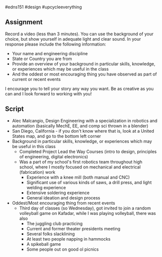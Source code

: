 #edns151 #design #upcycleeverything 
## Assignment
Record a video (less than 3 minutes). You can use the background of your choice, but show yourself in adequate light and clear sound. In your response please include the following information:

- Your name and engineering discipline
- State or Country you are from
- Provide an overview of your background in particular skills, knowledge, or experiences which may be useful in the class
- And the oddest or most encouraging thing you have observed as part of current or recent events

I encourage you to tell your story any way you want. Be as creative as you can and I look forward to working with you!

## Script
- Alec Malcangio, Design Engineering with a specialization in robotics and automation (basically MechE, EE, and comp sci thrown in a blender)
- San Diego, California - if you don't know where that is, look at a United States map, and go to the bottom left corner
- Background in particular skills, knowledge, or experiences which may be useful in this class
	- Completed Project Lead the Way Courses (intro to design, principles of engineering, digital electronics)
	- Was a part of my school's first robotics team throughout high school, where I mostly focused on mechanical and electrical (fabrication) work
		- Experience with a knee mill (both manual and CNC)
		- Significant use of various kinds of saws, a drill press, and light welding experience
		- Extensive soldering experience
		- General ideation and design process
- Oddest/Most encouraging thing from recent events
	- Third day of classes (so Wednesday), got invited to join a random volleyball game on Kafadar, while I was playing volleyball, there was also
		- The juggling club practicing
		- Current and former theater presidents meeting 
		- Several folks slacklining
		- At least two people napping in hammocks
		- A spikeball game
		- Some people out on good ol picnics
